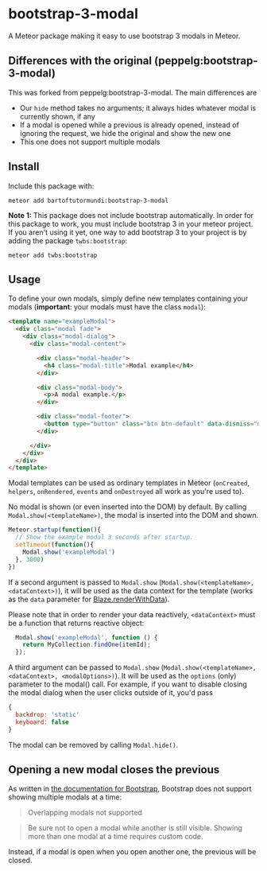bootstrap-3-modal
=================
A Meteor package making it easy to use bootstrap 3 modals in Meteor.

Differences with the original (peppelg:bootstrap-3-modal)
-----

This was forked from peppelg:bootstrap-3-modal. The main differences are

- Our `hide` method takes no arguments; it always hides whatever modal is currently shown, if any
- If a modal is opened while a previous is already opened, instead of ignoring the request, we hide the original and show the new one
- This one does not support multiple modals

Install
-----
Include this package with:

```
meteor add bartoftutormundi:bootstrap-3-modal
```

**Note 1:** This package does not include bootstrap automatically. In order for this package to work, you must include bootstrap 3 in your meteor project. If you aren't using it yet, one way to add bootstrap 3 to your project is by adding the package `twbs:bootstrap`:

```
meteor add twbs:bootstrap
```

Usage
-----
To define your own modals, simply define new templates containing your modals (**important**: your modals must have the class `modal`):

```html
<template name="exampleModal">
  <div class="modal fade">
    <div class="modal-dialog">
      <div class="modal-content">

        <div class="modal-header">
          <h4 class="modal-title">Modal example</h4>
        </div>

        <div class="modal-body">
          <p>A modal example.</p>
        </div>

        <div class="modal-footer">
          <button type="button" class="btn btn-default" data-dismiss="modal">Close</button>
        </div>

      </div>
    </div>
  </div>
</template>
```

Modal templates can be used as ordinary templates in Meteor (`onCreated`, `helpers`, `onRendered`, `events` and `onDestroyed` all work as you're used to).

No modal is shown (or even inserted into the DOM) by default. By calling `Modal.show(<templateName>)`, the modal is inserted into the DOM and shown.

```javascript
Meteor.startup(function(){
  // Show the example modal 3 seconds after startup.
  setTimeout(function(){
    Modal.show('exampleModal')
  }, 3000)
})
```

If a second argument is passed to `Modal.show` (`Modal.show(<templateName>, <dataContext>)`), it will be used as the data context for the template (works as the `data` parameter for [Blaze.renderWithData](http://docs.meteor.com/#/full/blaze_renderwithdata)).

Please note that in order to render your data reactively, `<dataContext>` must be a function that returns reactive object:
```javascript
  Modal.show('exampleModal', function () {
    return MyCollection.findOne(itemId);
  });
```

A third argument can be passed to `Modal.show` (`Modal.show(<templateName>, <dataContext>, <modalOptions>)`). It will be used as the `options` (only) parameter to the modal() call. For example, if you want to disable closing the modal dialog when the user clicks outside of it, you'd pass

```javascript
{
  backdrop: 'static'
  keyboard: false
}
```

The modal can be removed by calling `Modal.hide()`.

Opening a new modal closes the previous
---------------------
As written in [the documentation for Bootstrap](http://getbootstrap.com/javascript/#modals),
Bootstrap does not support showing multiple modals at a time:

> Overlapping modals not supported

> Be sure not to open a modal while another is still visible. Showing more than one modal at a time requires custom code.

Instead, if a modal is open when you open another one, the previous will be closed.

